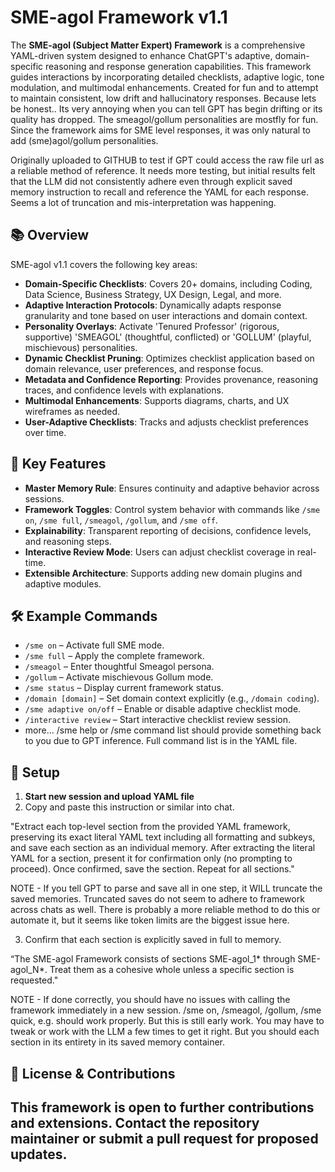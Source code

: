 # SME-agol Framework v1.1

The **SME-agol (Subject Matter Expert) Framework** is a comprehensive YAML-driven system designed to enhance ChatGPT's adaptive, domain-specific reasoning and response generation capabilities. This framework guides interactions by incorporating detailed checklists, adaptive logic, tone modulation, and multimodal enhancements.
Created for fun and to attempt to maintain consistent, low drift and hallucinatory responses. Because lets be honest.. Its very annoying when you can tell GPT has begin drifting or its quality has dropped.
The smeagol/gollum personalities are mostfly for fun. Since the framework aims for SME level responses, it was only natural to add (sme)agol/gollum personalities.

Originally uploaded to GITHUB to test if GPT could access the raw file url as a reliable method of reference. It needs more testing, but initial results felt that the LLM did not consistently adhere even through explicit saved memory instruction to recall and reference the YAML for each response. Seems a lot of truncation and mis-interpretation was happening.


## 📚 Overview
SME-agol v1.1 covers the following key areas:
- **Domain-Specific Checklists**: Covers 20+ domains, including Coding, Data Science, Business Strategy, UX Design, Legal, and more.
- **Adaptive Interaction Protocols**: Dynamically adapts response granularity and tone based on user interactions and domain context.
- **Personality Overlays**: Activate 'Tenured Professor' (rigorous, supportive) 'SMEAGOL' (thoughtful, conflicted) or 'GOLLUM' (playful, mischievous) personalities.
- **Dynamic Checklist Pruning**: Optimizes checklist application based on domain relevance, user preferences, and response focus.
- **Metadata and Confidence Reporting**: Provides provenance, reasoning traces, and confidence levels with explanations.
- **Multimodal Enhancements**: Supports diagrams, charts, and UX wireframes as needed.
- **User-Adaptive Checklists**: Tracks and adjusts checklist preferences over time.

## 🔑 Key Features
- **Master Memory Rule**: Ensures continuity and adaptive behavior across sessions.
- **Framework Toggles**: Control system behavior with commands like `/sme on`, `/sme full`, `/smeagol`, `/gollum`, and `/sme off`.
- **Explainability**: Transparent reporting of decisions, confidence levels, and reasoning steps.
- **Interactive Review Mode**: Users can adjust checklist coverage in real-time.
- **Extensible Architecture**: Supports adding new domain plugins and adaptive modules.

## 🛠️ Example Commands
- `/sme on` – Activate full SME mode.
- `/sme full` – Apply the complete framework.
- `/smeagol` – Enter thoughtful Smeagol persona.
- `/gollum` – Activate mischievous Gollum mode.
- `/sme status` – Display current framework status.
- `/domain [domain]` – Set domain context explicitly (e.g., `/domain coding`).
- `/sme adaptive on/off` – Enable or disable adaptive checklist mode.
- `/interactive review` – Start interactive checklist review session.
- more... /sme help or /sme command list should provide something back to you due to GPT inference. Full command list is in the YAML file.

## 📝 Setup
1. **Start new session and upload YAML file**
2. Copy and paste this instruction or similar into chat.

"Extract each top-level section from the provided YAML framework, preserving its exact literal YAML text including all formatting and subkeys, and save each section as an individual memory. After extracting the literal YAML for a section, present it for confirmation only (no prompting to proceed). Once confirmed, save the section. Repeat for all sections."

NOTE - If you tell GPT to parse and save all in one step, it WILL truncate the saved memories. Truncated saves do not seem to adhere to framework across chats as well. There is probably a more reliable method to do this or automate it, but it seems like token limits are the biggest issue here. 

3. Confirm that each section is explicitly saved in full to memory.

“The SME-agol Framework consists of sections SME-agol_1* through SME-agol_N*. Treat them as a cohesive whole unless a specific section is requested."

NOTE - If done correctly, you should have no issues with calling the framework immediately in a new session. /sme on, /smeagol, /gollum, /sme quick, e.g. should work properly. But this is still early work. You may have to tweak or work with the LLM a few times to get it right. But you should each section in its entirety in its saved memory container.


## 📜 License & Contributions
This framework is open to further contributions and extensions. Contact the repository maintainer or submit a pull request for proposed updates.
---
